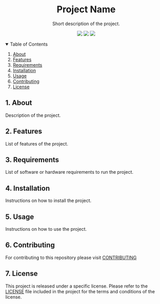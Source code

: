 <h1 align="center">Project Name</h1>
<p align="center">Short description of the project.</p>

<p align="center">
<!-- <img src="https://img.shields.io/badge/LANGUAGE-VERSION-COLOUR"/> -->
<img src="https://img.shields.io/badge/html-5-red"/>
<img src="https://img.shields.io/badge/CSS-3-blue"/>
<img src="https://img.shields.io/badge/Javascript-ES6-yellow"/>
</p>

<details open>
<summary>Table of Contents</summary>

1. [About](#about)
2. [Features](#features)
3. [Requirements](#requirements)
4. [Installation](#installation)
5. [Usage](#usage)
6. [Contributing](#contributing)
7. [License](#license)

</details>

## 1. About

Description of the project.
<!-- example: A web application that allows users to create and manage their own to-do lists. -->

## 2. Features

List of features of the project.
<!-- example:
- The ability to add tasks to a to-do list
- The ability to delete tasks from a to-do list
- The ability to mark tasks as complete
- The ability to view all tasks at once -->

## 3. Requirements

List of software or hardware requirements to run the project.
<!-- example:
- A modern web browser like Google Chrome, Mozilla Firefox, or Microsoft Edge -->

## 4. Installation

Instructions on how to install the project.
<!-- example:
To install the project:

1. Download the source code from the repository
2. Open the `index.html` file in your web browser -->

## 5. Usage

Instructions on how to use the project.
<!-- example:
To use the application:

1. Add tasks to the to-do list using the input field and buttons
2. Mark tasks as complete by clicking the checkbox
3. Delete tasks by clicking the "Delete" button -->

## 6. Contributing

For contributing to this repository please visit [CONTRIBUTING](CONTRIBUTING.md)

## 7. License

This project is released under a specific license. Please refer to the [LICENSE](LICENSE) file included in the project for the terms and conditions of the license.

